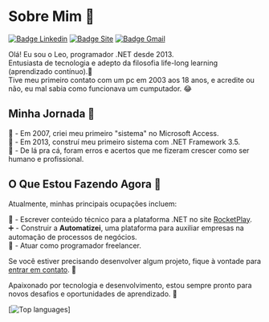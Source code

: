 # Sobre Mim 👨

[![Badge Linkedin](https://img.shields.io/badge/-LinkedIn-6362DD?style=flat-square&logo=Linkedin&logoColor=fff&link=https://www.linkedin.com/in/leomirsantos/)](https://www.linkedin.com/in/leomirsantos/)
[![Badge Site](https://img.shields.io/badge/-rocketplay.io-6362DD?style=flat-square&logo=apacherocketmq&logoColor=fff&link=https://rocketplay.io/)](https://rocketplay.io/)
[![Badge Gmail](https://img.shields.io/badge/-leojs.net%40gmail.com-6362DD?style=flat-square&logo=gmail&logoColor=fff&link=mailto:leojs.net@gmail.com)](mailto:leojs.net@gmail.com)

Olá! Eu sou o Leo, programador .NET desde 2013. <br>
Entusiasta de tecnologia e adepto da filosofia life-long learning (aprendizado contínuo).💪 <br>
Tive meu primeiro contato com um pc em 2003 aos 18 anos, e acredite ou não, eu mal sabia como funcionava um cumputador. 😂<br>

## Minha Jornada 🚀

👶 - Em 2007, criei meu primeiro "sistema" no Microsoft Access.<br>
👦 - Em 2013, construí meu primeiro sistema com .NET Framework 3.5.<br>
👨 - De lá pra cá, foram erros e acertos que me fizeram crescer como ser humano e profissional.<br>

## O Que Estou Fazendo Agora 👀

Atualmente, minhas principais ocupações incluem:

📰 - Escrever conteúdo técnico para a plataforma .NET no site [RocketPlay](https://www.rocketplay.com.br).<br>
➕ - Construir a **Automatizei**, uma plataforma para auxiliar empresas na automação de processos de negócios.<br>
🚧 - Atuar como programador freelancer.<br>

Se você estiver precisando desenvolver algum projeto, fique à vontade para [entrar em contato](mailto:leojs.net@gmail.com). 📧

Apaixonado por tecnologia e desenvolvimento, estou sempre pronto para novos desafios e oportunidades de aprendizado. 👊

[![Top languages](https://github-readme-stats.vercel.app/api/top-langs/?username=leojs-net&theme=dracula)]
